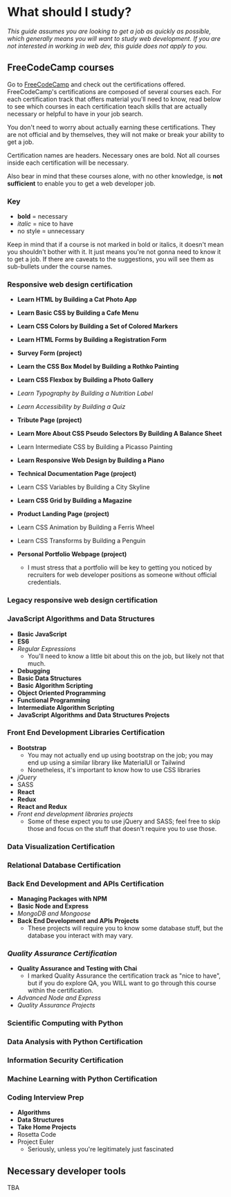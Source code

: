 # What should I study?
*This guide assumes you are looking to get a job as quickly as possible, which generally means you will want to study web development. If you are not interested in working in web dev, this guide does not apply to you.*

## FreeCodeCamp courses
Go to [FreeCodeCamp](https://freecodecamp.org/learn) and check out the certifications offered. FreeCodeCamp's certifications are composed of several courses each. For each certification track that offers material you'll need to know, read below to see which courses in each certification teach skills that are actually necessary or helpful to have in your job search.

You don't need to worry about actually earning these certifications. They are not official and by themselves, they will not make or break your ability to get a job.

Certification names are headers. Necessary ones are bold. Not all courses inside each certification will be necessary.

Also bear in mind that these courses alone, with no other knowledge, is **not sufficient** to enable you to get a web developer job.

### Key 
* **bold** = necessary
* *italic* = nice to have
* no style = unnecessary

Keep in mind that if a course is not marked in bold or italics, it doesn't mean you shouldn't bother with it. It just means you're not gonna need to know it to get a job. If there are caveats to the suggestions, you will see them as sub-bullets under the course names.

### **Responsive web design certification**

* **Learn HTML by Building a Cat Photo App**
* **Learn Basic CSS by Building a Cafe Menu**
* **Learn CSS Colors by Building a Set of Colored Markers**
* **Learn HTML Forms by Building a Registration Form**

* **Survey Form (project)**

* **Learn the CSS Box Model by Building a Rothko Painting**
* **Learn CSS Flexbox by Building a Photo Gallery**
* *Learn Typography by Building a Nutrition Label*
* *Learn Accessibility by Building a Quiz*

* **Tribute Page (project)**

* **Learn More About CSS Pseudo Selectors By Building A Balance Sheet**
* Learn Intermediate CSS by Building a Picasso Painting
* **Learn Responsive Web Design by Building a Piano**
* **Technical Documentation Page (project)**

* Learn CSS Variables by Building a City Skyline
* **Learn CSS Grid by Building a Magazine**
* **Product Landing Page (project)**

* Learn CSS Animation by Building a Ferris Wheel
* Learn CSS Transforms by Building a Penguin

* **Personal Portfolio Webpage (project)**
    * I must stress that a portfolio will be key to getting you noticed by recruiters for web developer positions as someone without official credentials.

### Legacy responsive web design certification

### **JavaScript Algorithms and Data Structures**
* **Basic JavaScript**
* **ES6**
* *Regular Expressions* 
    * You'll need to know a little bit about this on the job, but likely not that much.
* **Debugging**
* **Basic Data Structures**
* **Basic Algorithm Scripting**
* **Object Oriented Programming**
* **Functional Programming**
* **Intermediate Algorithm Scripting**
* **JavaScript Algorithms and Data Structures Projects**

### **Front End Development Libraries Certification**
* **Bootstrap** 
    * You may not actually end up using bootstrap on the job; you may end up using a similar library like MaterialUI or Tailwind
    * Nonetheless, it's important to know how to use CSS libraries
* *jQuery*
* SASS
* **React**
* **Redux**
* **React and Redux**
* *Front end development libraries projects*
    * Some of these expect you to use jQuery and SASS; feel free to skip those and focus on the stuff that doesn't require you to use those.

### Data Visualization Certification

### Relational Database Certification

### **Back End Development and APIs Certification**
* **Managing Packages with NPM**
* **Basic Node and Express**
* *MongoDB and Mongoose*
* **Back End Development and APIs Projects**
    * These projects will require you to know some database stuff, but the database you interact with may vary.

### *Quality Assurance Certification*
* **Quality Assurance and Testing with Chai**
    * I marked Quality Assurance the certification track as "nice to have", but if you do explore QA, you WILL want to go through this course within the certification.
* *Advanced Node and Express*
* *Quality Assurance Projects*

### Scientific Computing with Python

### Data Analysis with Python Certification

### Information Security Certification

### Machine Learning with Python Certification

### **Coding Interview Prep**
* **Algorithms**
* **Data Structures**
* **Take Home Projects**
* Rosetta Code
* Project Euler
    * Seriously, unless you're legitimately just fascinated

## Necessary developer tools
TBA